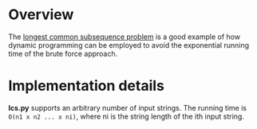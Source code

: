 # Overview
The [longest common subsequence problem](https://en.wikipedia.org/wiki/Longest_common_subsequence_problem) is a good example of how dynamic programming can be employed to avoid the exponential running time of the brute force approach.

# Implementation details
**lcs.py** supports an arbitrary number of input strings. The running time is <code>O(n1 x n2 ... x ni)</code>, where ni is the string length of the ith input string.

